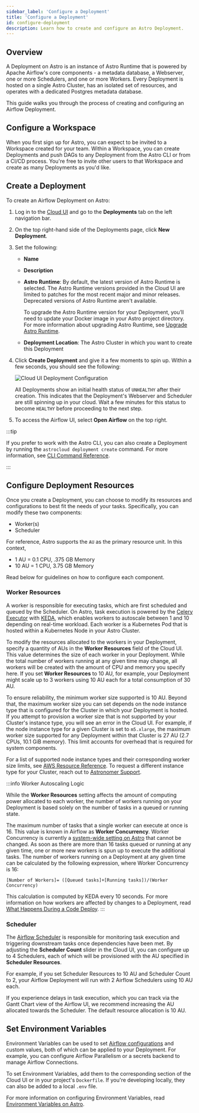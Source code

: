 ```yaml
---
sidebar_label: 'Configure a Deployment'
title: 'Configure a Deployment'
id: configure-deployment
description: Learn how to create and configure an Astro Deployment.
---
```


## Overview

A Deployment on Astro is an instance of Astro Runtime that is powered by Apache Airflow's core components - a metadata database, a Webserver, one or more Schedulers, and one or more Workers. Every Deployment is hosted on a single Astro Cluster, has an isolated set of resources, and operates with a dedicated Postgres metadata database.

This guide walks you through the process of creating and configuring an Airflow Deployment.

## Configure a Workspace

When you first sign up for Astro, you can expect to be invited to a Workspace created for your team. Within a Workspace, you can create Deployments and push DAGs to any Deployment from the Astro CLI or from a CI/CD process. You're free to invite other users to that Workspace and create as many Deployments as you'd like.

## Create a Deployment

To create an Airflow Deployment on Astro:

1. Log in to the [Cloud UI](https://cloud.astronomer.io) and go to the **Deployments** tab on the left navigation bar.
2. On the top right-hand side of the Deployments page, click **New Deployment**.
3. Set the following:
    - **Name**
    - **Description**
    - **Astro Runtime**: By default, the latest version of Astro Runtime is selected. The Astro Runtime versions provided in the Cloud UI are limited to patches for the most recent major and minor releases. Deprecated versions of Astro Runtime aren't available. 
    
        To upgrade the Astro Runtime version for your Deployment, you’ll need to update your Docker image in your Astro project directory. For more information about upgrading Astro Runtime, see [Upgrade Astro Runtime](upgrade-runtime.md).
    - **Deployment Location**: The Astro Cluster in which you want to create this Deployment

3. Click **Create Deployment** and give it a few moments to spin up. Within a few seconds, you should see the following:

    ![Cloud UI Deployment Configuration](/img/docs/deployment-configuration.png)

    All Deployments show an initial health status of `UNHEALTHY` after their creation. This indicates that the Deployment's Webserver and Scheduler are still spinning up in your cloud. Wait a few minutes for this status to become `HEALTHY` before proceeding to the next step.

4. To access the Airflow UI, select **Open Airflow** on the top right.

:::tip

If you prefer to work with the Astro CLI, you can also create a Deployment by running the `astrocloud deployment create` command. For more information, see [CLI Command Reference](cli-reference/astrocloud-deployment-create.md).

:::

## Configure Deployment Resources

Once you create a Deployment, you can choose to modify its resources and configurations to best fit the needs of your tasks. Specifically, you can modify these two components:

- Worker(s)
- Scheduler

For reference, Astro supports the `AU` as the primary resource unit. In this context,

- 1 AU = 0.1 CPU, .375 GB Memory
- 10 AU = 1 CPU, 3.75 GB Memory

Read below for guidelines on how to configure each component.

### Worker Resources

A worker is responsible for executing tasks, which are first scheduled and queued by the Scheduler. On Astro, task execution is powered by the [Celery Executor](https://airflow.apache.org/docs/apache-airflow/stable/executor/celery.html) with [KEDA](https://www.astronomer.io/blog/the-keda-autoscaler), which enables workers to autoscale between 1 and 10 depending on real-time workload. Each worker is a Kubernetes Pod that is hosted within a Kubernetes Node in your Astro Cluster.

To modify the resources allocated to the workers in your Deployment, specify a quantity of AUs in the **Worker Resources** field of the Cloud UI. This value determines the size of each worker in your Deployment. While the total number of workers running at any given time may change, all workers will be created with the amount of CPU and memory you specify here. If you set **Worker Resources** to 10 AU, for example, your Deployment might scale up to 3 workers using 10 AU each for a total consumption of 30 AU.

To ensure reliability, the minimum worker size supported is 10 AU. Beyond that, the maximum worker size you can set depends on the node instance type that is configured for the Cluster in which your Deployment is hosted. If you attempt to provision a worker size that is not supported by your Cluster's instance type, you will see an error in the Cloud UI. For example, if the node instance type for a given Cluster is set to `m5.xlarge`, the maximum worker size supported for any Deployment within that Cluster is 27 AU (2.7 CPUs, 10.1 GiB memory). This limit accounts for overhead that is required for system components.

For a list of supported node instance types and their corresponding worker size limits, see [AWS Resource Reference](resource-reference-aws.md#deployment-worker-size-limits). To request a different instance type for your Cluster, reach out to [Astronomer Support](https://support.astronomer.io).

:::info Worker Autoscaling Logic

While the **Worker Resources** setting affects the amount of computing power allocated to each worker, the number of workers running on your Deployment is based solely on the number of tasks in a queued or running state.

The maximum number of tasks that a single worker can execute at once is 16. This value is known in Airflow as **Worker Concurrency**. Worker Concurrency is currently a [system-wide setting on Astro](platform-variables.md) that cannot be changed. As soon as there are more than 16 tasks queued or running at any given time, one or more new workers is spun up to execute the additional tasks. The number of workers running on a Deployment at any given time can be calculated by the following expression, where Worker Concurrency is 16:

`[Number of Workers]= ([Queued tasks]+[Running tasks])/(Worker Concurrency)`

This calculation is computed by KEDA every 10 seconds. For more information on how workers are affected by changes to a Deployment, read [What Happens During a Code Deploy](deploy-code.md#what-happens-during-a-code-deploy).
:::

### Scheduler

The [Airflow Scheduler](https://airflow.apache.org/docs/apache-airflow/stable/concepts/scheduler.html) is responsible for monitoring task execution and triggering downstream tasks once dependencies have been met. By adjusting the **Scheduler Count** slider in the Cloud UI, you can configure up to 4 Schedulers, each of which will be provisioned with the AU specified in **Scheduler Resources**.

For example, if you set Scheduler Resources to 10 AU and Scheduler Count to 2, your Airflow Deployment will run with 2 Airflow Schedulers using 10 AU each.

If you experience delays in task execution, which you can track via the Gantt Chart view of the Airflow UI, we recommend increasing the AU allocated towards the Scheduler. The default resource allocation is 10 AU.

## Set Environment Variables

Environment Variables can be used to set [Airflow configurations](https://airflow.apache.org/docs/apache-airflow/stable/configurations-ref.html) and custom values, both of which can be applied to your Deployment. For example, you can configure Airflow Parallelism or a secrets backend to manage Airflow Connections.

To set Environment Variables, add them to the corresponding section of the Cloud UI or in your project's `Dockerfile`. If you're developing locally, they can also be added to a local `.env` file.

For more information on configuring Environment Variables, read [Environment Variables on Astro](environment-variables.md).
